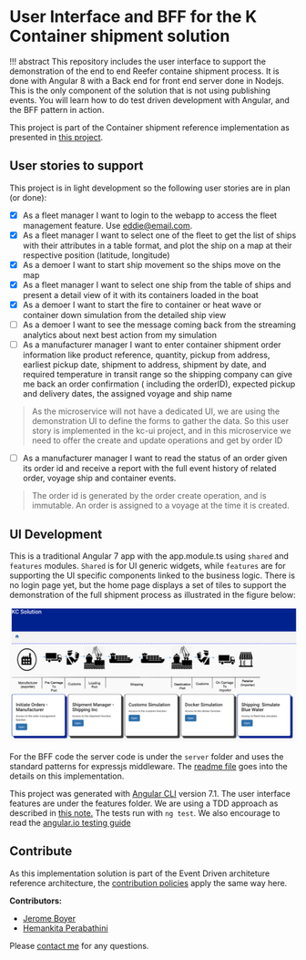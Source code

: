 # User Interface and BFF for the K Container shipment solution

!!! abstract 
    This repository includes the user interface to support the demonstration of the end to end Reefer containe shipment process. It is done with Angular 8 with a Back end for front end server done in Nodejs. This is the only component of the solution that is not using publishing events. You will learn how to do test driven development with Angular, and the BFF pattern in action. 
    
This project is part of the Container shipment reference implementation as presented in [this project](https://ibm-cloud-architecture.github.io/refarch-kc).

## User stories to support

This project is in light development so the following user stories are in plan (or done):

- [x] As a fleet manager I want to login to the webapp to access the fleet management feature. Use eddie@email.com.
- [x] As a fleet manager I want to select one of the fleet to get the list of ships with their attributes in a table format, and plot the ship on a map at their respective position (latitude, longitude)
- [x] As a demoer I want to start ship movement so the ships move on the map
- [x] As a fleet manager I want to select one ship from the table of ships and present a detail view of it with its containers loaded in the boat
- [x] As a demoer I want to start the fire to container or heat wave or container down simulation from the detailed ship view
- [ ] As a demoer I want to see the message coming back from the streaming analytics about next best action from my simulation
- [ ] As a manufacturer manager I want to enter container shipment order information like product reference, quantity,  pickup from address, earliest pickup date, shipment to address,  shipment by date, and required temperature in transit range so the shipping company can give me back an order confirmation ( including the orderID), expected pickup and delivery dates, the assigned voyage and ship name
> As the microservice will not have a dedicated UI, we are using the demonstration UI to define the forms to gather the data. So this user story is implemented in the kc-ui project, and in this microservice we need to offer the create and update operations and get by order ID
- [ ] As a manufacturer manager I want to read the status of an order given its order id and receive a report with the full event history of related order, voyage ship and container events. 
> The order id is generated by the order create operation, and is immutable. An order is assigned to a voyage at the time it is created.


## UI Development

This is a traditional Angular 7 app with the app.module.ts using `shared` and `features` modules. `Shared` is for UI generic widgets, while `features` are for supporting the UI specific components linked to the business logic. 
There is no login page yet, but the home page displays a set of tiles to support the demonstration of the full shipment process as illustrated in the figure below:

![](./kc-ui-home.png)

For the BFF code the server code is under the `server` folder and uses the standard patterns for expressjs middleware. The [readme file](./server/README.md) goes into the details on this implementation.

This project was generated with [Angular CLI](https://github.com/angular/angular-cli) version 7.1. The user interface features are under the features folder. We are using a TDD approach as described in [this note.](https://github.com/ibm-cloud-architecture/refarch-caseportal-app/blob/master/docs/tdd.md) The tests run with `ng test`. We also encourage to read the [angular.io testing guide](https://angular.io/guide/testing)


## Contribute

As this implementation solution is part of the Event Driven architeture reference architecture, the [contribution policies](https://github.com/ibm-cloud-architecture/refarch-kc-ui/blob/master/CONTRIBUTING.md) apply the same way here.

**Contributors:**

* [Jerome Boyer](https://www.linkedin.com/in/jeromeboyer/)
* [Hemankita Perabathini](https://www.linkedin.com/in/hemankita-perabathini/)

Please [contact me](mailto:boyerje@us.ibm.com) for any questions.